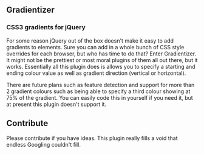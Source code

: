 
## Gradientizer
### CSS3 gradients for jQuery

For some reason jQuery out of the box doesn't make it easy to add gradients to elements. Sure you can add in a whole bunch of CSS style overrides for each browser, but who has time to do that? Enter Gradientizer. It might not be the prettiest or most moral plugins of them all out there, but it works. Essentially all this plugin does is allows you to specify a starting and ending colour value as well as gradient direction (vertical or horizontal).

There are future plans such as feature detection and support for more than 2 gradient colours such as being able to specify a third colour showing at 75% of the gradient. You can easily code this in yourself if you need it, but at present this plugin doesn't support it.

## Contribute

Please contribute if you have ideas. This plugin really fills a void that endless Googling couldn't fill.
